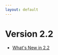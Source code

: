 ```yaml
---
layout: default
---
```

Version 2.2
===========

- [What's New in 2.2](releasenotes-newfeatures22.html)
